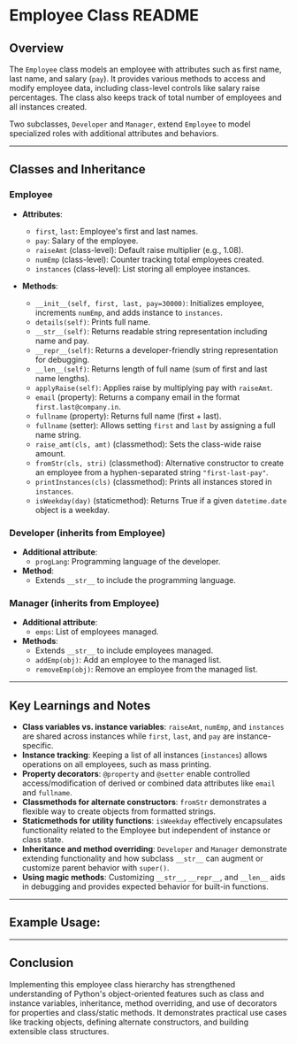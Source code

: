 # Employee Class README

## Overview

The `Employee` class models an employee with attributes such as first name, last name, and salary (`pay`). It provides various methods to access and modify employee data, including class-level controls like salary raise percentages. The class also keeps track of total number of employees and all instances created.

Two subclasses, `Developer` and `Manager`, extend `Employee` to model specialized roles with additional attributes and behaviors.

---

## Classes and Inheritance

### Employee

- **Attributes**:

  - `first`, `last`: Employee's first and last names.
  - `pay`: Salary of the employee.
  - `raiseAmt` (class-level): Default raise multiplier (e.g., 1.08).
  - `numEmp` (class-level): Counter tracking total employees created.
  - `instances` (class-level): List storing all employee instances.

- **Methods**:
  - `__init__(self, first, last, pay=30000)`: Initializes employee, increments `numEmp`, and adds instance to `instances`.
  - `details(self)`: Prints full name.
  - `__str__(self)`: Returns readable string representation including name and pay.
  - `__repr__(self)`: Returns a developer-friendly string representation for debugging.
  - `__len__(self)`: Returns length of full name (sum of first and last name lengths).
  - `applyRaise(self)`: Applies raise by multiplying pay with `raiseAmt`.
  - `email` (property): Returns a company email in the format `first.last@company.in`.
  - `fullname` (property): Returns full name (first + last).
  - `fullname` (setter): Allows setting `first` and `last` by assigning a full name string.
  - `raise_amt(cls, amt)` (classmethod): Sets the class-wide raise amount.
  - `fromStr(cls, stri)` (classmethod): Alternative constructor to create an employee from a hyphen-separated string `"first-last-pay"`.
  - `printInstances(cls)` (classmethod): Prints all instances stored in `instances`.
  - `isWeekday(day)` (staticmethod): Returns True if a given `datetime.date` object is a weekday.

### Developer (inherits from Employee)

- **Additional attribute**:
  - `progLang`: Programming language of the developer.
- **Method**:
  - Extends `__str__` to include the programming language.

### Manager (inherits from Employee)

- **Additional attribute**:
  - `emps`: List of employees managed.
- **Methods**:
  - Extends `__str__` to include employees managed.
  - `addEmp(obj)`: Add an employee to the managed list.
  - `removeEmp(obj)`: Remove an employee from the managed list.

---

## Key Learnings and Notes

- **Class variables vs. instance variables**: `raiseAmt`, `numEmp`, and `instances` are shared across instances while `first`, `last`, and `pay` are instance-specific.
- **Instance tracking**: Keeping a list of all instances (`instances`) allows operations on all employees, such as mass printing.
- **Property decorators**: `@property` and `@setter` enable controlled access/modification of derived or combined data attributes like `email` and `fullname`.
- **Classmethods for alternate constructors**: `fromStr` demonstrates a flexible way to create objects from formatted strings.
- **Staticmethods for utility functions**: `isWeekday` effectively encapsulates functionality related to the Employee but independent of instance or class state.
- **Inheritance and method overriding**: `Developer` and `Manager` demonstrate extending functionality and how subclass `__str__` can augment or customize parent behavior with `super()`.
- **Using magic methods**: Customizing `__str__`, `__repr__`, and `__len__` aids in debugging and provides expected behavior for built-in functions.

---

## Example Usage:

---

## Conclusion

Implementing this employee class hierarchy has strengthened understanding of Python's object-oriented features such as class and instance variables, inheritance, method overriding, and use of decorators for properties and class/static methods. It demonstrates practical use cases like tracking objects, defining alternate constructors, and building extensible class structures.

